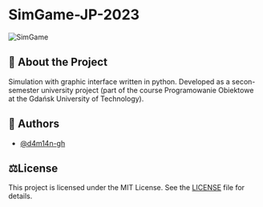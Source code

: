 # SimGame-JP-2023
![SimGame](https://github.com/user-attachments/assets/29b0f1c7-b503-41a1-b608-fbf4e38b142c)

## 📜 About the Project
Simulation with graphic interface written in python.
Developed as a secon-semester university project (part of the course Programowanie Obiektowe at the Gdańsk University of Technology).

## 👥 Authors
- [@d4m14n-gh](https://github.com/d4m14n-gh)


## ⚖️License
This project is licensed under the MIT License. See the [LICENSE](LICENSE) file for details.






